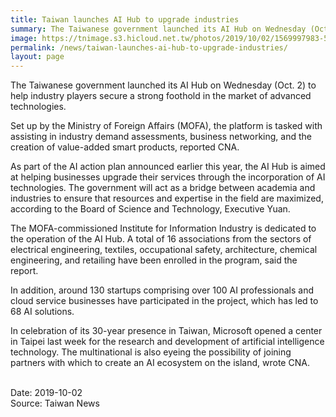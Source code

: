 ```yaml
---
title: Taiwan launches AI Hub to upgrade industries
summary: The Taiwanese government launched its AI Hub on Wednesday (Oct. 2) to help industry players secure a strong foothold in the market of advanced technologies.
image: https://tnimage.s3.hicloud.net.tw/photos/2019/10/02/1569997983-5d94449f69539.jpg
permalink: /news/taiwan-launches-ai-hub-to-upgrade-industries/
layout: page
---
```

The Taiwanese government launched its AI Hub on Wednesday (Oct. 2) to help industry players secure a strong foothold in the market of advanced technologies.

Set up by the Ministry of Foreign Affairs (MOFA), the platform is tasked with assisting in industry demand assessments, business networking, and the creation of value-added smart products, reported CNA.

As part of the AI action plan announced earlier this year, the AI Hub is aimed at helping businesses upgrade their services through the incorporation of AI technologies. The government will act as a bridge between academia and industries to ensure that resources and expertise in the field are maximized, according to the Board of Science and Technology, Executive Yuan.

The MOFA-commissioned Institute for Information Industry is dedicated to the operation of the AI Hub. A total of 16 associations from the sectors of electrical engineering, textiles, occupational safety, architecture, chemical engineering, and retailing have been enrolled in the program, said the report.

In addition, around 130 startups comprising over 100 AI professionals and cloud service businesses have participated in the project, which has led to 68 AI solutions.

In celebration of its 30-year presence in Taiwan, Microsoft opened a center in Taipei last week for the research and development of artificial intelligence technology. The multinational is also eyeing the possibility of joining partners with which to create an AI ecosystem on the island, wrote CNA.

<br/>
Date: 2019-10-02
<br/>
Source: Taiwan News
